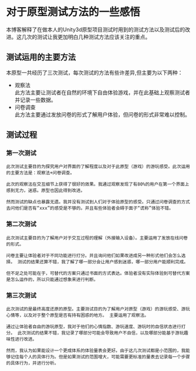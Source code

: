 # 对于原型测试方法的一些感悟 
本博客解释了在做本人的Unity3d原型项目测试时用到的测试方法以及测试后的改进。这几次的测试让我更加明白几种测试方法应该关注的重点。

## 测试运用的主要方法 
本原型一共经历了三次测试，每次测试的方法有些许差异,但主要为以下两种：

- 观察法  
    此方法主要让测试者在自然的环境下自由体验游戏，并在此基础上观察测试者并记录一些数据。
- 问卷调查  
    此方法主要通过发放问卷的形式了解用户体验，但问卷的形式非常难以控制。

## 测试过程  

### 第一次测试
    此次测试主要目的为探究用户对界面的了解程度以及对于此原型（游戏）的游玩感受。此次运用的主要方法是：观察法+问卷调查。 

    此次的观察法在交互细节上获得了很好的效果。我通过观察发现了有80%的用户在第一个界面上感到无力，迷惑。原型也因此得到改进。 

    然而测试的缺点也暴露无遗。我并没有测试到人们对于体验原型的感受。只通过问卷调查的方式去问他们是否有“xxx”的感受是不够的。并且有些体验者会碍于面子“谎称”体验不错。

### 第二次测试
    此次测试主要目的为了解用户对于交互过程的理解（外接输入设备）。主要运用了发放在线问卷的形式。  

    问卷主要让体验者对于不同功能进行打分。并且询问他们如果改进成另一种形式他们会怎么选择。 测试的结果还算不错，我了解了哪一部分会让用户感到迷惑，哪一部分用户能顺利完成。 

    但不足之处可能在于，可替代的方案只通过书面的方式表达。体验者没有实际体验到可替代方案是怎么运作的，所以只能通过想象来进行判断。

### 第三次测试  
    此次测试的是最终高度还原的原型。主要测试目的为了解用户对原型（游戏）的游玩感受、游玩心情等，以及对于整个原型是否有持有困惑的地方。 主要运用了观察法。  
    
    通过让体验者自由的游玩原型，我对于他们的心情指数、游玩速度、游玩时的自信状态进行打分。 此次测试的结果不错，我记录了哪部分可能会导致用户不自信，以及哪部分能基于游玩趣味性进行改进。  

    然而，我认为如果能设计一个更成体系的体验量表会更好。由于这几次测试都是小范围的，我能够记住每个人的具体行为。但是如果测试的范围增大，可能需要更标准的量表去记录每一个步骤的具体行为，并进行分析。

    
